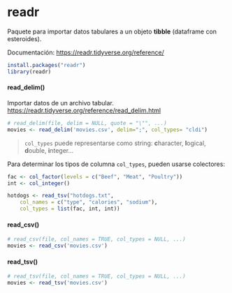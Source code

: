 # readr

Paquete para importar datos tabulares a un objeto **tibble** (dataframe con esteroides).

Documentación: https://readr.tidyverse.org/reference/

```R
install.packages("readr")
library(readr)
```

#### read_delim()

Importar datos de un archivo tabular. https://readr.tidyverse.org/reference/read_delim.html

```R
# read_delim(file, delim = NULL, quote = "\"", ...)
movies <- read_delim('movies.csv', delim=";", col_types= "cldi")
```
> `col_types` puede representarse como string: **c**haracter, **l**ogical, **d**ouble, **i**nteger...

Para determinar los tipos de columna `col_types`, pueden usarse colectores:

```R
fac <- col_factor(levels = c("Beef", "Meat", "Poultry"))
int <- col_integer()

hotdogs <- read_tsv("hotdogs.txt",
    col_names = c("type", "calories", "sodium"),
    col_types = list(fac, int, int))

```

#### read_csv()

```R
# read_csv(file, col_names = TRUE, col_types = NULL, ...)
movies <- read_csv('movies.csv')
```

#### read_tsv()

```R
# read_tsv(file, col_names = TRUE, col_types = NULL, ...)
movies <- read_tsv('movies.csv')
```
